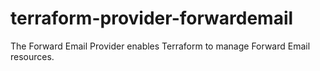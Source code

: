 # terraform-provider-forwardemail
The Forward Email Provider enables Terraform to manage Forward Email resources.

